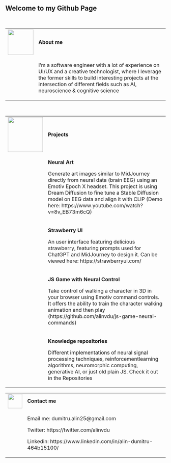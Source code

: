 ## Welcome to my Github Page
<br />
<table>
  <tr>
    <td>
      <img src="https://github.com/alinvdu/alinvdu/assets/16021447/88a658aa-e4a6-4ea0-8d87-d9edac2d3511" width="80">
    </td>
    <td style="vertical-align:middle;">
      <strong>About me</strong>
    </td>
  </tr>
  <tr>
    <td></td>
    <td>
      <p>
      I’m a software engineer with a lot of experience on UI/UX and a creative technologist, where I leverage the former skills to build interesting projects at the intersection of different fields such as AI, neuroscience & cognitive science</p>
    </td>
  </tr>
</table>
<br />
<table>
  <tr>
    <td>
      <img src="https://github.com/alinvdu/alinvdu/assets/16021447/18847f7a-adc8-4e98-8841-b22855d54bff" width="110">
    </td>
    <td style="vertical-align:middle;">
      <strong>Projects  </strong>
    </td>
  </tr>
  <tr>
    <td></td>
    <td>
      <p>
      <p><strong>Neural Art</strong></p>
      <p>Generate art images similar to MidJourney directly from neural data (brain EEG) using an Emotiv Epoch X headset. This project is using Dream Diffusion to fine tune a Stable Diffusion model on EEG data and align it with CLIP (Demo here: https://www.youtube.com/watch?v=8v_EB73m6cQ)</p>
    <p></p>
    </td>
  </tr>
  <tr>
    <td></td>
    <td>
      <p></p>
      <p><strong>Strawberry UI</strong></p>
      <p>An user interface featuring delicious strawberry, featuring prompts used for ChatGPT and MidJourney to design it. Can be viewed here: https://strawberryui.com/</p>
      <p></p>
    </td>
  </tr>
  <tr>
    <td></td>
    <td>
      <p></p>
      <p><strong>JS Game with Neural Control</strong></p>
      <p>Take control of walking a character in 3D in your browser using Emotiv command controls. It offers the ability to train the character walking animation and then play (https://github.com/alinvdu/js-game-neural-commands)</p>
      <p></p>
    </td>
  </tr>
  <tr>
    <td></td>
    <td>
      <p></p>
      <p><strong>Knowledge repositories</strong></p>
      <p>Different implementations of neural signal processing techniques, reinforcementlearning algorithms, neuromorphic computing, generative AI, or just old plain JS. Check it out in the Repositories</p>
      <p></p>
    </td>
  </tr>
</table>
<table>
  <tr>
    <td>
      <img src="https://github.com/alinvdu/alinvdu/assets/16021447/4b8861f1-595e-415c-b332-bc1fbe15393c" width="45">
    </td>
    <td style="vertical-align:middle;">
      <strong>Contact me</strong>
    </td>
  </tr>
  <tr>
    <td></td>
    <td>
      <p>
        <p>Email me: dumitru.alin25@gmail.com</p>
        <p>Twitter: https://twitter.com/alinvdu</p>
        <p>Linkedin: https://www.linkedin.com/in/alin-dumitru-464b15100/</p>
      </p>
    </td>
  </tr>
</table>
